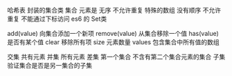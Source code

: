 哈希表  封装的集合类
集合 元素是 无序 不允许重复
特殊的数组  没有顺序 不允许重复 不能通过下标访问 
es6 的 Set类



add(value) 向集合添加一个新项
remove(value) 从集合移除一个值
has(value) 是否有某个值
clear 移除所有项
size 元素数量
values  包含集合中所有值的数组



交集 共有元素
并集 所有元素
差集 第一个集合 不含有第二个集合元素的集合
子集 验证集合是否是另一集合的子集

